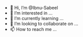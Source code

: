 - 👋 Hi, I’m @Ibnu-Sabeel
- 👀 I’m interested in ...
- 🌱 I’m currently learning ...
- 💞️ I’m looking to collaborate on ...
- 📫 How to reach me ...

<!---
Ibnu-Sabeel/Ibnu-Sabeel is a ✨ special ✨ repository because its `README.md` (this file) appears on your GitHub profile.
You can click the Preview link to take a look at your changes.
--->
